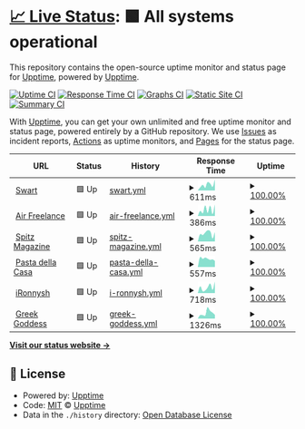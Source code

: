 # [📈 Live Status](https://upptime.github.io/upptime): <!--live status--> **🟩 All systems operational**

This repository contains the open-source uptime monitor and status page for [Upptime](https://upptime.js.org), powered by [Upptime](https://github.com/upptime/upptime).

[![Uptime CI](https://github.com/ironnysh/upptime/workflows/Uptime%20CI/badge.svg)](https://github.com/ironnysh/upptime/actions?query=workflow%3A%22Uptime+CI%22)
[![Response Time CI](https://github.com/ironnysh/upptime/workflows/Response%20Time%20CI/badge.svg)](https://github.com/ironnysh/upptime/actions?query=workflow%3A%22Response+Time+CI%22)
[![Graphs CI](https://github.com/ironnysh/upptime/workflows/Graphs%20CI/badge.svg)](https://github.com/ironnysh/upptime/actions?query=workflow%3A%22Graphs+CI%22)
[![Static Site CI](https://github.com/ironnysh/upptime/workflows/Static%20Site%20CI/badge.svg)](https://github.com/ironnysh/upptime/actions?query=workflow%3A%22Static+Site+CI%22)
[![Summary CI](https://github.com/ironnysh/upptime/workflows/Summary%20CI/badge.svg)](https://github.com/ironnysh/upptime/actions?query=workflow%3A%22Summary+CI%22)

With [Upptime](https://upptime.js.org), you can get your own unlimited and free uptime monitor and status page, powered entirely by a GitHub repository. We use [Issues](https://github.com/upptime/upptime/issues) as incident reports, [Actions](https://github.com/ironnysh/upptime/actions) as uptime monitors, and [Pages](https://upptime.github.io/upptime) for the status page.

<!--start: status pages-->
<!-- This summary is generated by Upptime (https://github.com/upptime/upptime) -->
<!-- Do not edit this manually, your changes will be overwritten -->
<!-- prettier-ignore -->
| URL | Status | History | Response Time | Uptime |
| --- | ------ | ------- | ------------- | ------ |
| <img alt="" src="https://favicons.githubusercontent.com/swart-berlin.de" height="13"> [Swart](https://swart-berlin.de) | 🟩 Up | [swart.yml](https://github.com/ironnysh/upptime/commits/HEAD/history/swart.yml) | <details><summary><img alt="Response time graph" src="./graphs/swart/response-time-week.png" height="20"> 611ms</summary><br><a href="https://ironnysh.github.io/upptime/history/swart"><img alt="Response time 562" src="https://img.shields.io/endpoint?url=https%3A%2F%2Fraw.githubusercontent.com%2Fironnysh%2Fupptime%2FHEAD%2Fapi%2Fswart%2Fresponse-time.json"></a><br><a href="https://ironnysh.github.io/upptime/history/swart"><img alt="24-hour response time 353" src="https://img.shields.io/endpoint?url=https%3A%2F%2Fraw.githubusercontent.com%2Fironnysh%2Fupptime%2FHEAD%2Fapi%2Fswart%2Fresponse-time-day.json"></a><br><a href="https://ironnysh.github.io/upptime/history/swart"><img alt="7-day response time 611" src="https://img.shields.io/endpoint?url=https%3A%2F%2Fraw.githubusercontent.com%2Fironnysh%2Fupptime%2FHEAD%2Fapi%2Fswart%2Fresponse-time-week.json"></a><br><a href="https://ironnysh.github.io/upptime/history/swart"><img alt="30-day response time 562" src="https://img.shields.io/endpoint?url=https%3A%2F%2Fraw.githubusercontent.com%2Fironnysh%2Fupptime%2FHEAD%2Fapi%2Fswart%2Fresponse-time-month.json"></a><br><a href="https://ironnysh.github.io/upptime/history/swart"><img alt="1-year response time 562" src="https://img.shields.io/endpoint?url=https%3A%2F%2Fraw.githubusercontent.com%2Fironnysh%2Fupptime%2FHEAD%2Fapi%2Fswart%2Fresponse-time-year.json"></a></details> | <details><summary><a href="https://ironnysh.github.io/upptime/history/swart">100.00%</a></summary><a href="https://ironnysh.github.io/upptime/history/swart"><img alt="All-time uptime 100.00%" src="https://img.shields.io/endpoint?url=https%3A%2F%2Fraw.githubusercontent.com%2Fironnysh%2Fupptime%2FHEAD%2Fapi%2Fswart%2Fuptime.json"></a><br><a href="https://ironnysh.github.io/upptime/history/swart"><img alt="24-hour uptime 100.00%" src="https://img.shields.io/endpoint?url=https%3A%2F%2Fraw.githubusercontent.com%2Fironnysh%2Fupptime%2FHEAD%2Fapi%2Fswart%2Fuptime-day.json"></a><br><a href="https://ironnysh.github.io/upptime/history/swart"><img alt="7-day uptime 100.00%" src="https://img.shields.io/endpoint?url=https%3A%2F%2Fraw.githubusercontent.com%2Fironnysh%2Fupptime%2FHEAD%2Fapi%2Fswart%2Fuptime-week.json"></a><br><a href="https://ironnysh.github.io/upptime/history/swart"><img alt="30-day uptime 100.00%" src="https://img.shields.io/endpoint?url=https%3A%2F%2Fraw.githubusercontent.com%2Fironnysh%2Fupptime%2FHEAD%2Fapi%2Fswart%2Fuptime-month.json"></a><br><a href="https://ironnysh.github.io/upptime/history/swart"><img alt="1-year uptime 100.00%" src="https://img.shields.io/endpoint?url=https%3A%2F%2Fraw.githubusercontent.com%2Fironnysh%2Fupptime%2FHEAD%2Fapi%2Fswart%2Fuptime-year.json"></a></details>
| <img alt="" src="https://favicons.githubusercontent.com/www.air-freelance.com" height="13"> [Air Freelance](https://www.air-freelance.com) | 🟩 Up | [air-freelance.yml](https://github.com/ironnysh/upptime/commits/HEAD/history/air-freelance.yml) | <details><summary><img alt="Response time graph" src="./graphs/air-freelance/response-time-week.png" height="20"> 386ms</summary><br><a href="https://ironnysh.github.io/upptime/history/air-freelance"><img alt="Response time 345" src="https://img.shields.io/endpoint?url=https%3A%2F%2Fraw.githubusercontent.com%2Fironnysh%2Fupptime%2FHEAD%2Fapi%2Fair-freelance%2Fresponse-time.json"></a><br><a href="https://ironnysh.github.io/upptime/history/air-freelance"><img alt="24-hour response time 312" src="https://img.shields.io/endpoint?url=https%3A%2F%2Fraw.githubusercontent.com%2Fironnysh%2Fupptime%2FHEAD%2Fapi%2Fair-freelance%2Fresponse-time-day.json"></a><br><a href="https://ironnysh.github.io/upptime/history/air-freelance"><img alt="7-day response time 386" src="https://img.shields.io/endpoint?url=https%3A%2F%2Fraw.githubusercontent.com%2Fironnysh%2Fupptime%2FHEAD%2Fapi%2Fair-freelance%2Fresponse-time-week.json"></a><br><a href="https://ironnysh.github.io/upptime/history/air-freelance"><img alt="30-day response time 345" src="https://img.shields.io/endpoint?url=https%3A%2F%2Fraw.githubusercontent.com%2Fironnysh%2Fupptime%2FHEAD%2Fapi%2Fair-freelance%2Fresponse-time-month.json"></a><br><a href="https://ironnysh.github.io/upptime/history/air-freelance"><img alt="1-year response time 345" src="https://img.shields.io/endpoint?url=https%3A%2F%2Fraw.githubusercontent.com%2Fironnysh%2Fupptime%2FHEAD%2Fapi%2Fair-freelance%2Fresponse-time-year.json"></a></details> | <details><summary><a href="https://ironnysh.github.io/upptime/history/air-freelance">100.00%</a></summary><a href="https://ironnysh.github.io/upptime/history/air-freelance"><img alt="All-time uptime 100.00%" src="https://img.shields.io/endpoint?url=https%3A%2F%2Fraw.githubusercontent.com%2Fironnysh%2Fupptime%2FHEAD%2Fapi%2Fair-freelance%2Fuptime.json"></a><br><a href="https://ironnysh.github.io/upptime/history/air-freelance"><img alt="24-hour uptime 100.00%" src="https://img.shields.io/endpoint?url=https%3A%2F%2Fraw.githubusercontent.com%2Fironnysh%2Fupptime%2FHEAD%2Fapi%2Fair-freelance%2Fuptime-day.json"></a><br><a href="https://ironnysh.github.io/upptime/history/air-freelance"><img alt="7-day uptime 100.00%" src="https://img.shields.io/endpoint?url=https%3A%2F%2Fraw.githubusercontent.com%2Fironnysh%2Fupptime%2FHEAD%2Fapi%2Fair-freelance%2Fuptime-week.json"></a><br><a href="https://ironnysh.github.io/upptime/history/air-freelance"><img alt="30-day uptime 100.00%" src="https://img.shields.io/endpoint?url=https%3A%2F%2Fraw.githubusercontent.com%2Fironnysh%2Fupptime%2FHEAD%2Fapi%2Fair-freelance%2Fuptime-month.json"></a><br><a href="https://ironnysh.github.io/upptime/history/air-freelance"><img alt="1-year uptime 100.00%" src="https://img.shields.io/endpoint?url=https%3A%2F%2Fraw.githubusercontent.com%2Fironnysh%2Fupptime%2FHEAD%2Fapi%2Fair-freelance%2Fuptime-year.json"></a></details>
| <img alt="" src="https://favicons.githubusercontent.com/spitz-magazine.vercel.app" height="13"> [Spitz Magazine](https://spitz-magazine.vercel.app) | 🟩 Up | [spitz-magazine.yml](https://github.com/ironnysh/upptime/commits/HEAD/history/spitz-magazine.yml) | <details><summary><img alt="Response time graph" src="./graphs/spitz-magazine/response-time-week.png" height="20"> 565ms</summary><br><a href="https://ironnysh.github.io/upptime/history/spitz-magazine"><img alt="Response time 522" src="https://img.shields.io/endpoint?url=https%3A%2F%2Fraw.githubusercontent.com%2Fironnysh%2Fupptime%2FHEAD%2Fapi%2Fspitz-magazine%2Fresponse-time.json"></a><br><a href="https://ironnysh.github.io/upptime/history/spitz-magazine"><img alt="24-hour response time 530" src="https://img.shields.io/endpoint?url=https%3A%2F%2Fraw.githubusercontent.com%2Fironnysh%2Fupptime%2FHEAD%2Fapi%2Fspitz-magazine%2Fresponse-time-day.json"></a><br><a href="https://ironnysh.github.io/upptime/history/spitz-magazine"><img alt="7-day response time 565" src="https://img.shields.io/endpoint?url=https%3A%2F%2Fraw.githubusercontent.com%2Fironnysh%2Fupptime%2FHEAD%2Fapi%2Fspitz-magazine%2Fresponse-time-week.json"></a><br><a href="https://ironnysh.github.io/upptime/history/spitz-magazine"><img alt="30-day response time 522" src="https://img.shields.io/endpoint?url=https%3A%2F%2Fraw.githubusercontent.com%2Fironnysh%2Fupptime%2FHEAD%2Fapi%2Fspitz-magazine%2Fresponse-time-month.json"></a><br><a href="https://ironnysh.github.io/upptime/history/spitz-magazine"><img alt="1-year response time 522" src="https://img.shields.io/endpoint?url=https%3A%2F%2Fraw.githubusercontent.com%2Fironnysh%2Fupptime%2FHEAD%2Fapi%2Fspitz-magazine%2Fresponse-time-year.json"></a></details> | <details><summary><a href="https://ironnysh.github.io/upptime/history/spitz-magazine">100.00%</a></summary><a href="https://ironnysh.github.io/upptime/history/spitz-magazine"><img alt="All-time uptime 100.00%" src="https://img.shields.io/endpoint?url=https%3A%2F%2Fraw.githubusercontent.com%2Fironnysh%2Fupptime%2FHEAD%2Fapi%2Fspitz-magazine%2Fuptime.json"></a><br><a href="https://ironnysh.github.io/upptime/history/spitz-magazine"><img alt="24-hour uptime 100.00%" src="https://img.shields.io/endpoint?url=https%3A%2F%2Fraw.githubusercontent.com%2Fironnysh%2Fupptime%2FHEAD%2Fapi%2Fspitz-magazine%2Fuptime-day.json"></a><br><a href="https://ironnysh.github.io/upptime/history/spitz-magazine"><img alt="7-day uptime 100.00%" src="https://img.shields.io/endpoint?url=https%3A%2F%2Fraw.githubusercontent.com%2Fironnysh%2Fupptime%2FHEAD%2Fapi%2Fspitz-magazine%2Fuptime-week.json"></a><br><a href="https://ironnysh.github.io/upptime/history/spitz-magazine"><img alt="30-day uptime 100.00%" src="https://img.shields.io/endpoint?url=https%3A%2F%2Fraw.githubusercontent.com%2Fironnysh%2Fupptime%2FHEAD%2Fapi%2Fspitz-magazine%2Fuptime-month.json"></a><br><a href="https://ironnysh.github.io/upptime/history/spitz-magazine"><img alt="1-year uptime 100.00%" src="https://img.shields.io/endpoint?url=https%3A%2F%2Fraw.githubusercontent.com%2Fironnysh%2Fupptime%2FHEAD%2Fapi%2Fspitz-magazine%2Fuptime-year.json"></a></details>
| <img alt="" src="https://favicons.githubusercontent.com/pastadellacasa.com" height="13"> [Pasta della Casa](https://pastadellacasa.com) | 🟩 Up | [pasta-della-casa.yml](https://github.com/ironnysh/upptime/commits/HEAD/history/pasta-della-casa.yml) | <details><summary><img alt="Response time graph" src="./graphs/pasta-della-casa/response-time-week.png" height="20"> 557ms</summary><br><a href="https://ironnysh.github.io/upptime/history/pasta-della-casa"><img alt="Response time 608" src="https://img.shields.io/endpoint?url=https%3A%2F%2Fraw.githubusercontent.com%2Fironnysh%2Fupptime%2FHEAD%2Fapi%2Fpasta-della-casa%2Fresponse-time.json"></a><br><a href="https://ironnysh.github.io/upptime/history/pasta-della-casa"><img alt="24-hour response time 665" src="https://img.shields.io/endpoint?url=https%3A%2F%2Fraw.githubusercontent.com%2Fironnysh%2Fupptime%2FHEAD%2Fapi%2Fpasta-della-casa%2Fresponse-time-day.json"></a><br><a href="https://ironnysh.github.io/upptime/history/pasta-della-casa"><img alt="7-day response time 557" src="https://img.shields.io/endpoint?url=https%3A%2F%2Fraw.githubusercontent.com%2Fironnysh%2Fupptime%2FHEAD%2Fapi%2Fpasta-della-casa%2Fresponse-time-week.json"></a><br><a href="https://ironnysh.github.io/upptime/history/pasta-della-casa"><img alt="30-day response time 608" src="https://img.shields.io/endpoint?url=https%3A%2F%2Fraw.githubusercontent.com%2Fironnysh%2Fupptime%2FHEAD%2Fapi%2Fpasta-della-casa%2Fresponse-time-month.json"></a><br><a href="https://ironnysh.github.io/upptime/history/pasta-della-casa"><img alt="1-year response time 608" src="https://img.shields.io/endpoint?url=https%3A%2F%2Fraw.githubusercontent.com%2Fironnysh%2Fupptime%2FHEAD%2Fapi%2Fpasta-della-casa%2Fresponse-time-year.json"></a></details> | <details><summary><a href="https://ironnysh.github.io/upptime/history/pasta-della-casa">100.00%</a></summary><a href="https://ironnysh.github.io/upptime/history/pasta-della-casa"><img alt="All-time uptime 100.00%" src="https://img.shields.io/endpoint?url=https%3A%2F%2Fraw.githubusercontent.com%2Fironnysh%2Fupptime%2FHEAD%2Fapi%2Fpasta-della-casa%2Fuptime.json"></a><br><a href="https://ironnysh.github.io/upptime/history/pasta-della-casa"><img alt="24-hour uptime 100.00%" src="https://img.shields.io/endpoint?url=https%3A%2F%2Fraw.githubusercontent.com%2Fironnysh%2Fupptime%2FHEAD%2Fapi%2Fpasta-della-casa%2Fuptime-day.json"></a><br><a href="https://ironnysh.github.io/upptime/history/pasta-della-casa"><img alt="7-day uptime 100.00%" src="https://img.shields.io/endpoint?url=https%3A%2F%2Fraw.githubusercontent.com%2Fironnysh%2Fupptime%2FHEAD%2Fapi%2Fpasta-della-casa%2Fuptime-week.json"></a><br><a href="https://ironnysh.github.io/upptime/history/pasta-della-casa"><img alt="30-day uptime 100.00%" src="https://img.shields.io/endpoint?url=https%3A%2F%2Fraw.githubusercontent.com%2Fironnysh%2Fupptime%2FHEAD%2Fapi%2Fpasta-della-casa%2Fuptime-month.json"></a><br><a href="https://ironnysh.github.io/upptime/history/pasta-della-casa"><img alt="1-year uptime 100.00%" src="https://img.shields.io/endpoint?url=https%3A%2F%2Fraw.githubusercontent.com%2Fironnysh%2Fupptime%2FHEAD%2Fapi%2Fpasta-della-casa%2Fuptime-year.json"></a></details>
| <img alt="" src="https://favicons.githubusercontent.com/ironnysh.com" height="13"> [iRonnysh](https://ironnysh.com) | 🟩 Up | [i-ronnysh.yml](https://github.com/ironnysh/upptime/commits/HEAD/history/i-ronnysh.yml) | <details><summary><img alt="Response time graph" src="./graphs/i-ronnysh/response-time-week.png" height="20"> 718ms</summary><br><a href="https://ironnysh.github.io/upptime/history/i-ronnysh"><img alt="Response time 660" src="https://img.shields.io/endpoint?url=https%3A%2F%2Fraw.githubusercontent.com%2Fironnysh%2Fupptime%2FHEAD%2Fapi%2Fi-ronnysh%2Fresponse-time.json"></a><br><a href="https://ironnysh.github.io/upptime/history/i-ronnysh"><img alt="24-hour response time 374" src="https://img.shields.io/endpoint?url=https%3A%2F%2Fraw.githubusercontent.com%2Fironnysh%2Fupptime%2FHEAD%2Fapi%2Fi-ronnysh%2Fresponse-time-day.json"></a><br><a href="https://ironnysh.github.io/upptime/history/i-ronnysh"><img alt="7-day response time 718" src="https://img.shields.io/endpoint?url=https%3A%2F%2Fraw.githubusercontent.com%2Fironnysh%2Fupptime%2FHEAD%2Fapi%2Fi-ronnysh%2Fresponse-time-week.json"></a><br><a href="https://ironnysh.github.io/upptime/history/i-ronnysh"><img alt="30-day response time 660" src="https://img.shields.io/endpoint?url=https%3A%2F%2Fraw.githubusercontent.com%2Fironnysh%2Fupptime%2FHEAD%2Fapi%2Fi-ronnysh%2Fresponse-time-month.json"></a><br><a href="https://ironnysh.github.io/upptime/history/i-ronnysh"><img alt="1-year response time 660" src="https://img.shields.io/endpoint?url=https%3A%2F%2Fraw.githubusercontent.com%2Fironnysh%2Fupptime%2FHEAD%2Fapi%2Fi-ronnysh%2Fresponse-time-year.json"></a></details> | <details><summary><a href="https://ironnysh.github.io/upptime/history/i-ronnysh">100.00%</a></summary><a href="https://ironnysh.github.io/upptime/history/i-ronnysh"><img alt="All-time uptime 100.00%" src="https://img.shields.io/endpoint?url=https%3A%2F%2Fraw.githubusercontent.com%2Fironnysh%2Fupptime%2FHEAD%2Fapi%2Fi-ronnysh%2Fuptime.json"></a><br><a href="https://ironnysh.github.io/upptime/history/i-ronnysh"><img alt="24-hour uptime 100.00%" src="https://img.shields.io/endpoint?url=https%3A%2F%2Fraw.githubusercontent.com%2Fironnysh%2Fupptime%2FHEAD%2Fapi%2Fi-ronnysh%2Fuptime-day.json"></a><br><a href="https://ironnysh.github.io/upptime/history/i-ronnysh"><img alt="7-day uptime 100.00%" src="https://img.shields.io/endpoint?url=https%3A%2F%2Fraw.githubusercontent.com%2Fironnysh%2Fupptime%2FHEAD%2Fapi%2Fi-ronnysh%2Fuptime-week.json"></a><br><a href="https://ironnysh.github.io/upptime/history/i-ronnysh"><img alt="30-day uptime 100.00%" src="https://img.shields.io/endpoint?url=https%3A%2F%2Fraw.githubusercontent.com%2Fironnysh%2Fupptime%2FHEAD%2Fapi%2Fi-ronnysh%2Fuptime-month.json"></a><br><a href="https://ironnysh.github.io/upptime/history/i-ronnysh"><img alt="1-year uptime 100.00%" src="https://img.shields.io/endpoint?url=https%3A%2F%2Fraw.githubusercontent.com%2Fironnysh%2Fupptime%2FHEAD%2Fapi%2Fi-ronnysh%2Fuptime-year.json"></a></details>
| <img alt="" src="https://favicons.githubusercontent.com/irisganor.com" height="13"> [Greek Goddess](https://irisganor.com) | 🟩 Up | [greek-goddess.yml](https://github.com/ironnysh/upptime/commits/HEAD/history/greek-goddess.yml) | <details><summary><img alt="Response time graph" src="./graphs/greek-goddess/response-time-week.png" height="20"> 1326ms</summary><br><a href="https://ironnysh.github.io/upptime/history/greek-goddess"><img alt="Response time 1345" src="https://img.shields.io/endpoint?url=https%3A%2F%2Fraw.githubusercontent.com%2Fironnysh%2Fupptime%2FHEAD%2Fapi%2Fgreek-goddess%2Fresponse-time.json"></a><br><a href="https://ironnysh.github.io/upptime/history/greek-goddess"><img alt="24-hour response time 1704" src="https://img.shields.io/endpoint?url=https%3A%2F%2Fraw.githubusercontent.com%2Fironnysh%2Fupptime%2FHEAD%2Fapi%2Fgreek-goddess%2Fresponse-time-day.json"></a><br><a href="https://ironnysh.github.io/upptime/history/greek-goddess"><img alt="7-day response time 1326" src="https://img.shields.io/endpoint?url=https%3A%2F%2Fraw.githubusercontent.com%2Fironnysh%2Fupptime%2FHEAD%2Fapi%2Fgreek-goddess%2Fresponse-time-week.json"></a><br><a href="https://ironnysh.github.io/upptime/history/greek-goddess"><img alt="30-day response time 1345" src="https://img.shields.io/endpoint?url=https%3A%2F%2Fraw.githubusercontent.com%2Fironnysh%2Fupptime%2FHEAD%2Fapi%2Fgreek-goddess%2Fresponse-time-month.json"></a><br><a href="https://ironnysh.github.io/upptime/history/greek-goddess"><img alt="1-year response time 1345" src="https://img.shields.io/endpoint?url=https%3A%2F%2Fraw.githubusercontent.com%2Fironnysh%2Fupptime%2FHEAD%2Fapi%2Fgreek-goddess%2Fresponse-time-year.json"></a></details> | <details><summary><a href="https://ironnysh.github.io/upptime/history/greek-goddess">100.00%</a></summary><a href="https://ironnysh.github.io/upptime/history/greek-goddess"><img alt="All-time uptime 100.00%" src="https://img.shields.io/endpoint?url=https%3A%2F%2Fraw.githubusercontent.com%2Fironnysh%2Fupptime%2FHEAD%2Fapi%2Fgreek-goddess%2Fuptime.json"></a><br><a href="https://ironnysh.github.io/upptime/history/greek-goddess"><img alt="24-hour uptime 100.00%" src="https://img.shields.io/endpoint?url=https%3A%2F%2Fraw.githubusercontent.com%2Fironnysh%2Fupptime%2FHEAD%2Fapi%2Fgreek-goddess%2Fuptime-day.json"></a><br><a href="https://ironnysh.github.io/upptime/history/greek-goddess"><img alt="7-day uptime 100.00%" src="https://img.shields.io/endpoint?url=https%3A%2F%2Fraw.githubusercontent.com%2Fironnysh%2Fupptime%2FHEAD%2Fapi%2Fgreek-goddess%2Fuptime-week.json"></a><br><a href="https://ironnysh.github.io/upptime/history/greek-goddess"><img alt="30-day uptime 100.00%" src="https://img.shields.io/endpoint?url=https%3A%2F%2Fraw.githubusercontent.com%2Fironnysh%2Fupptime%2FHEAD%2Fapi%2Fgreek-goddess%2Fuptime-month.json"></a><br><a href="https://ironnysh.github.io/upptime/history/greek-goddess"><img alt="1-year uptime 100.00%" src="https://img.shields.io/endpoint?url=https%3A%2F%2Fraw.githubusercontent.com%2Fironnysh%2Fupptime%2FHEAD%2Fapi%2Fgreek-goddess%2Fuptime-year.json"></a></details>

<!--end: status pages-->

[**Visit our status website →**](https://ironnysh.github.io/upptime/)

## 📄 License

- Powered by: [Upptime](https://github.com/upptime/upptime)
- Code: [MIT](./LICENSE) © [Upptime](https://upptime.js.org)
- Data in the `./history` directory: [Open Database License](https://opendatacommons.org/licenses/odbl/1-0/)
